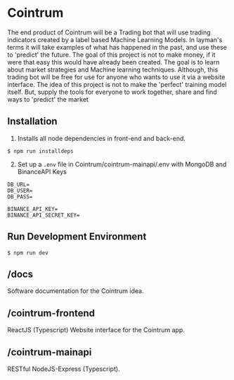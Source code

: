 # Cointrum

The end product of Cointrum will be a Trading bot that will use trading indicators created by a label based Machine Learning Models. In layman's terms it will take examples of what has happened in the past, and use these to 'predict' the future. The goal of this project is not to make money, if it were that easy this would have already been created. The goal is to learn about market strategies and Machine learning techniques. Although, this trading bot will be free for use for anyone who wants to use it via a website interface. The idea of this project is not to make the 'perfect' training model itself. But, supply the tools for everyone to work together, share and find ways to 'predict' the market

## Installation

1. Installs all node dependencies in front-end and back-end.

```
$ npm run installdeps
```

2. Set up a `.env` file in Cointrum/cointrum-mainapi/.env with MongoDB and BinanceAPI Keys

```
DB_URL=
DB_USER=
DB_PASS=

BINANCE_API_KEY=
BINANCE_API_SECRET_KEY=
```

## Run Development Environment

```
$ npm run dev
```

## /docs

Software documentation for the Cointrum idea.

## /cointrum-frontend

ReactJS (Typescript) Website interface for the Cointrum app.

## /cointrum-mainapi

RESTful NodeJS-Express (Typescript).
